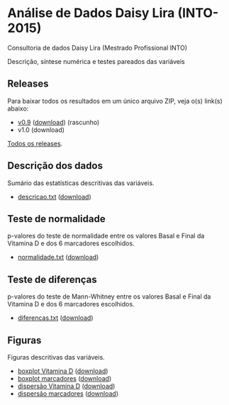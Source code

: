 # Análise de Dados Daisy Lira (INTO-2015)
Consultoria de dados Daisy Lira (Mestrado Profissional INTO)

Descrição, síntese numérica e testes pareados das variáveis

## Releases

Para baixar todos os resultados em um único arquivo ZIP, veja o(s) link(s) abaixo:

* [v0.9][] ([download][download-v0.9]) (rascunho)
* v1.0 (download)

[Todos os releases][].

[v0.9]: https://github.com/philsf-biostat/analise_dados_DL/releases/tag/v0.9
[download-v0.9]: https://github.com/philsf-biostat/analise_dados_DL/archive/v0.9.zip
[v1.0]: https://github.com/philsf-biostat/analise_dados_DL/releases/tag/v1.0
[download-v1.0]: https://github.com/philsf-biostat/analise_dados_DL/archive/v1.0.zip
[Todos os releases]: https://github.com/philsf-biostat/analise_dados_DL/releases

## Descrição dos dados

Sumário das estatísticas descritivas das variáveis.

* [descricao.txt][] ([download][download-desc-txt])

[descricao.txt]: https://github.com/philsf-biostat/analise_dados_DL/blob/master/resultados/descricoes.md
[download-desc-txt]: https://github.com/philsf-biostat/analise_dados_DL/raw/master/resultados/descricoes.txt

## Teste de normalidade

p-valores do teste de normalidade entre os valores Basal e Final da Vitamina D e dos 6 marcadores escolhidos.

* [normalidade.txt][] ([download][download-norm-txt])

[normalidade.txt]: https://github.com/philsf-biostat/analise_dados_DL/blob/master/resultados/normalidade.md
[download-norm-txt]: https://github.com/philsf-biostat/analise_dados_DL/raw/master/resultados/normalidade.txt

## Teste de diferenças

p-valores do teste de Mann-Whitney entre os valores Basal e Final da Vitamina D e dos 6 marcadores escolhidos.

* [diferencas.txt][] ([download][download-diff-txt])

[diferencas.txt]: https://github.com/philsf-biostat/analise_dados_DL/blob/master/resultados/diferencas.md
[download-diff-txt]: https://github.com/philsf-biostat/analise_dados_DL/raw/master/resultados/diferencas.txt

## Figuras

Figuras descritivas das variáveis.

* [boxplot Vitamina D][] ([download][download-vitd-bp])
* [boxplot marcadores][] ([download][download-marc-bp])
* [dispersão Vitamina D][] ([download][download-vitd-scat])
* [dispersão marcadores][] ([download][download-marc-scat])


[boxplot Vitamina D]: https://github.com/philsf-biostat/analise_dados_DL/blob/master/figuras/vitaminad.png
[download-vitd-bp]: https://github.com/philsf-biostat/analise_dados_DL/raw/master/figuras/vitaminad.png
[boxplot marcadores]: https://github.com/philsf-biostat/analise_dados_DL/blob/master/figuras/boxplots.png
[download-marc-bp]: https://github.com/philsf-biostat/analise_dados_DL/raw/master/figuras/boxplots.png
[dispersão Vitamina D]: https://github.com/philsf-biostat/analise_dados_DL/blob/master/figuras/vitd-scatter.png
[download-vitd-scat]: https://github.com/philsf-biostat/analise_dados_DL/raw/master/figuras/vitd-scatter.png
[dispersão marcadores]: https://github.com/philsf-biostat/analise_dados_DL/blob/master/figuras/scatterplots.png
[download-marc-scat]: https://github.com/philsf-biostat/analise_dados_DL/raw/master/figuras/scatterplots.png
